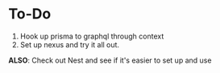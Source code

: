 # To-Do

1. Hook up prisma to graphql through context
2. Set up nexus and try it all out.

**ALSO**: Check out Nest and see if it's easier to set up and use
